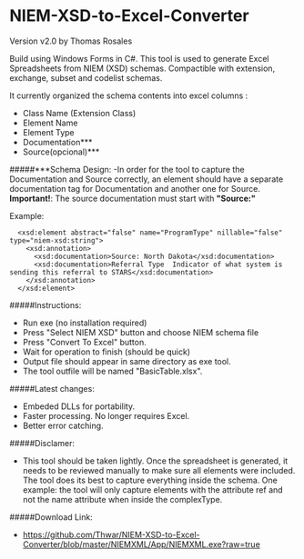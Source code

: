 # NIEM-XSD-to-Excel-Converter

Version v2.0 by Thomas Rosales

Build using Windows Forms in C#. This tool is used to generate Excel Spreadsheets from NIEM (XSD) schemas. Compactible with extension, exchange, subset and codelist schemas.

It currently organized the schema contents into excel columns :

- Class Name (Extension Class)
- Element Name	
- Element Type
- Documentation***
- Source(opcional)***

#####***Schema Design:
-In order for the tool to capture the Documentation and Source correctly, an element should have a separate documentation tag for Documentation and another one for Source. **Important!**: The source documentation must start with **"Source:"** 

Example:

```
  <xsd:element abstract="false" name="ProgramType" nillable="false" type="niem-xsd:string">
    <xsd:annotation>
      <xsd:documentation>Source: North Dakota</xsd:documentation>
      <xsd:documentation>Referral Type	Indicator of what system is sending this referral to STARS</xsd:documentation>
    </xsd:annotation>
  </xsd:element>
```

#####Instructions:
- Run exe (no installation required)
- Press "Select NIEM XSD" button and choose NIEM schema file 
- Press "Convert To Excel" button.
- Wait for operation to finish (should be quick)
- Output file should appear in same directory as exe tool. 
- The tool outfile will be named "BasicTable.xlsx".

#####Latest changes:

- Embeded DLLs for portability.
- Faster processing. No longer requires Excel.
- Better error catching.

#####Disclamer:
- This tool should be taken lightly. Once the spreadsheet is generated, it needs to be reviewed manually to make sure all elements were included. The tool does its best to capture everything inside the schema. One example: the tool will only capture elements with the attribute ref and not the name attribute when inside the complexType.  

#####Download Link:
- https://github.com/Thwar/NIEM-XSD-to-Excel-Converter/blob/master/NIEMXML/App/NIEMXML.exe?raw=true
